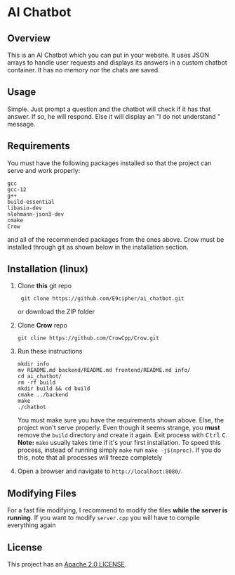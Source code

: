 # AI Chatbot
## Overview
This is an AI Chatbot which you can put in your website. It uses JSON arrays to handle user requests and displays its answers in a custom chatbot container. It has no memory nor the chats are saved.
## Usage
Simple. Just prompt a question and the chatbot will check if it has that answer. If so, he will respond. Else it will display an "I do not understand " message.
## Requirements
You must have the following packages installed so that the project can serve and work properly:

    gcc
    gcc-12
    g++
    build-essential
    libasio-dev
    nlohmann-json3-dev
    cmake
    Crow
and all of the recommended packages from the ones above. Crow must be installed through git as shown below in the installation section.
## Installation (linux)
1. Clone **this** git repo
   
        git clone https://github.com/E9cipher/ai_chatbot.git
   or download the ZIP folder 
2. Clone **Crow** repo

       git cline https://github.com/CrowCpp/Crow.git
3. Run these instructions

       mkdir info 
       mv README.md backend/README.md frontend/README.md info/
       cd ai_chatbot/
       rm -rf build
       mkdir build && cd build
       cmake ../backend
       make
       ./chatbot
   You must make sure you have the requirements shown above. Else, the project won't serve properly. Even though it seems strange, you **must** remove the `build` directory and create it again.
   Exit process with <kbd>Ctrl</kbd> <kbd>C</kbd>.
   **Note:** `make` usually takes time if it's your first installation. To speed this process, instead of running simply `make` run `make -j$(nproc)`. If you do this, note that all processes will freeze completely
4. Open a browser and navigate to `http://localhost:8080/`.

## Modifying Files
For a fast file modifying, I recommend to modify the files **while the server is running**. If you want to modify `server.cpp` you will have to compile everything again

## License
This project has an [Apache 2.0 LICENSE](LICENSE).
